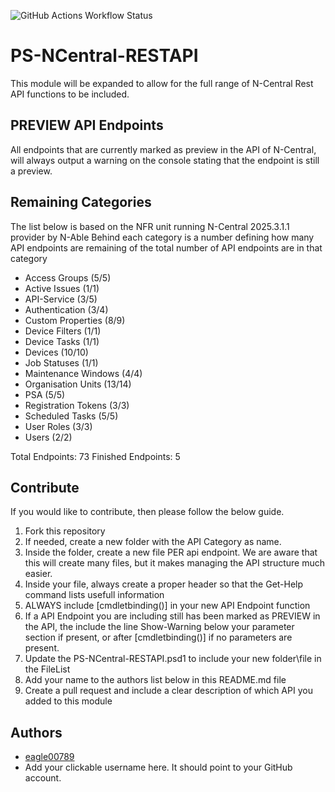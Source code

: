 ![GitHub Actions Workflow Status](https://img.shields.io/github/actions/workflow/status/eagle00789/PS-NCentral-RESTAPI/publish.yml)

# PS-NCentral-RESTAPI
This module will be expanded to allow for the full range of N-Central Rest API functions to be included.

## PREVIEW API Endpoints
All endpoints that are currently marked as preview in the API of N-Central, will always output a warning on the console stating that the endpoint is still a preview.

## Remaining Categories
The list below is based on the NFR unit running N-Central 2025.3.1.1 provider by N-Able
Behind each category is a number defining how many API endpoints are remaining of the total number of API endpoints are in that category
- Access Groups (5/5)
- Active Issues (1/1)
- API-Service (3/5)
- Authentication (3/4)
- Custom Properties (8/9)
- Device Filters (1/1)
- Device Tasks (1/1)
- Devices (10/10)
- Job Statuses (1/1)
- Maintenance Windows (4/4)
- Organisation Units (13/14)
- PSA (5/5)
- Registration Tokens (3/3)
- Scheduled Tasks (5/5)
- User Roles (3/3)
- Users (2/2)

Total Endpoints: 73
Finished Endpoints: 5

## Contribute
If you would like to contribute, then please follow the below guide.
1. Fork this repository
2. If needed, create a new folder with the API Category as name.
3. Inside the folder, create a new file PER api endpoint. We are aware that this will create many files, but it makes managing the API structure much easier.
4. Inside your file, always create a proper header so that the Get-Help command lists usefull information
5. ALWAYS include [cmdletbinding()] in your new API Endpoint function
6. If a API Endpoint you are including still has been marked as PREVIEW in the API, the include the line Show-Warning below your parameter section if present, or after [cmdletbinding()] if no parameters are present.
7. Update the PS-NCentral-RESTAPI.psd1 to include your new folder\file in the FileList
8. Add your name to the authors list below in this README.md file
9. Create a pull request and include a clear description of which API you added to this module

## Authors
- [eagle00789](https://github.com/eagle00789)
- Add your clickable username here. It should point to your GitHub account. 